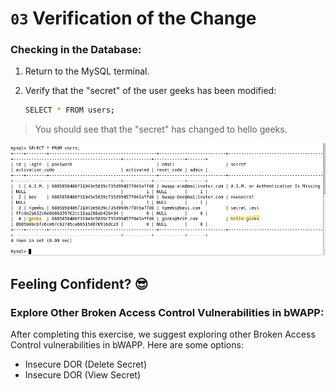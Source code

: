 # `03` Verification of the Change

### Checking in the Database:

1. Return to the MySQL terminal.
2. Verify that the "secret" of the user geeks has been modified:

    ```bash
    SELECT * FROM users;
    ```

> You should see that the "secret" has changed to hello geeks.

![image 6](../../.learn/assets/secretgeeks.png)

## Feeling Confident? 😎

### Explore Other Broken Access Control Vulnerabilities in bWAPP:

After completing this exercise, we suggest exploring other Broken Access Control vulnerabilities in bWAPP. Here are some options:

- Insecure DOR (Delete Secret)
- Insecure DOR (View Secret)